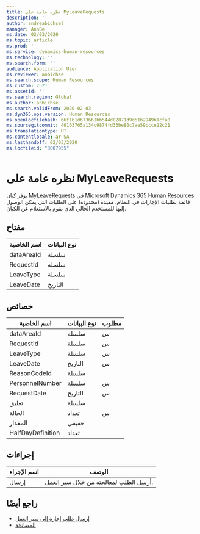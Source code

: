 ```yaml
---
title: نظره عامة على MyLeaveRequests
description: ''
author: andreabichsel
manager: AnnBe
ms.date: 02/03/2020
ms.topic: article
ms.prod: ''
ms.service: dynamics-human-resources
ms.technology: ''
ms.search.form: ''
audience: Application User
ms.reviewer: anbichse
ms.search.scope: Human Resources
ms.custom: 7521
ms.assetid: ''
ms.search.region: Global
ms.author: anbichse
ms.search.validFrom: 2020-02-03
ms.dyn365.ops.version: Human Resources
ms.openlocfilehash: 66f161d6736b1bb544d02871d9d51b2949b1cfa0
ms.sourcegitcommit: 40163705a134c9874fd33be80c7ae59ccce22c21
ms.translationtype: HT
ms.contentlocale: ar-SA
ms.lasthandoff: 02/03/2020
ms.locfileid: "3007955"
---
```

# <a name="myleaverequests-overview"></a>نظره عامة على MyLeaveRequests

يوفر كيان MyLeaveRequests في Microsoft Dynamics 365 Human Resources قائمة بطلبات الإجازات في النظام، مقيدة (محدودة) على الطلبات التي يمكن الوصول إليها للمستخدم الحالي الذي يقوم بالاستعلام عن الكيان.

## <a name="key"></a>مفتاح

  | اسم الخاصية | نوع البيانات |
  |---------------|-----------|
  | dataAreaId    | سلسلة    |
  | RequestId     | سلسلة    |
  | LeaveType     | سلسلة    |
  | LeaveDate     | التاريخ      |
  
## <a name="properties"></a>خصائص

  | اسم الخاصية     | نوع البيانات | مطلوب |
  |-------------------|-----------|----------|
  | dataAreaId        | سلسلة    | س        |
  | RequestId         | سلسلة    | س        |
  | LeaveType         | سلسلة    | س        |
  | LeaveDate         | التاريخ      | س        |
  | ReasonCodeId      | سلسلة    |          |
  | PersonnelNumber   | سلسلة    | س        |
  | RequestDate       | التاريخ      | س        |
  | تعليق           | سلسلة    |          |
  | الحالة            | تعداد      | س        |
  | ‏‏المقدار            | حقيقي      |          |
  | HalfDayDefinition | تعداد      |          |

## <a name="actions"></a>إجراءات

 | اسم الإجراء                               | ‏‏الوصف                                     |
 |-------------------------------------------|-------------------------------------------------|
 | [إرسال](hr-developer-api-myleaverequests-submit.md)   | أرسل الطلب لمعالجته من خلال سير العمل. |

## <a name="see-also"></a>راجع أيضًا

- [إرسال طلب إجازة إلى سير العمل](hr-developer-api-myleaverequests-submit.md)
- [المصادقة](hr-developer-api-authentication.md)